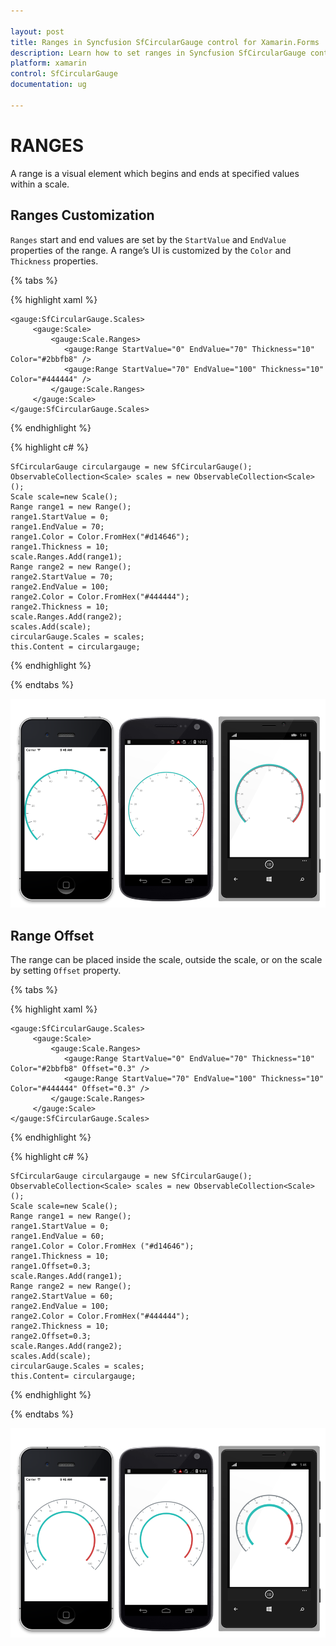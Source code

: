 ```yaml
---

layout: post
title: Ranges in Syncfusion SfCircularGauge control for Xamarin.Forms
description: Learn how to set ranges in Syncfusion SfCircularGauge control
platform: xamarin
control: SfCircularGauge
documentation: ug

---
```


# RANGES

A range is a visual element which begins and ends at specified values within a scale.

## Ranges Customization

`Ranges` start and end values are set by the `StartValue` and `EndValue` properties of the range. A range’s UI is customized by the `Color` and `Thickness` properties.

{% tabs %}

{% highlight xaml %}
  
    <gauge:SfCircularGauge.Scales>
         <gauge:Scale>
             <gauge:Scale.Ranges>
                <gauge:Range StartValue="0" EndValue="70" Thickness="10" Color="#2bbfb8" />
                <gauge:Range StartValue="70" EndValue="100" Thickness="10" Color="#444444" />
             </gauge:Scale.Ranges>  
         </gauge:Scale>
    </gauge:SfCircularGauge.Scales>

{% endhighlight %}

{% highlight c# %}

    SfCircularGauge circulargauge = new SfCircularGauge();
    ObservableCollection<Scale> scales = new ObservableCollection<Scale>();
    Scale scale=new Scale();
    Range range1 = new Range();
    range1.StartValue = 0; 
    range1.EndValue = 70;
    range1.Color = Color.FromHex("#d14646");
    range1.Thickness = 10;
    scale.Ranges.Add(range1);
    Range range2 = new Range();
    range2.StartValue = 70;
    range2.EndValue = 100;
    range2.Color = Color.FromHex("#444444");
    range2.Thickness = 10;
    scale.Ranges.Add(range2);
    scales.Add(scale);
    circularGauge.Scales = scales;
    this.Content = circulargauge;
    
{% endhighlight %}

{% endtabs %}

![](ranges_images/range-customization/range-customization.png)

## Range Offset

The range can be placed inside the scale, outside the scale, or on the scale by setting `Offset` property.

{% tabs %}

{% highlight xaml %}
  
    <gauge:SfCircularGauge.Scales>
         <gauge:Scale>
             <gauge:Scale.Ranges>
                <gauge:Range StartValue="0" EndValue="70" Thickness="10" Color="#2bbfb8" Offset="0.3" />
                <gauge:Range StartValue="70" EndValue="100" Thickness="10" Color="#444444" Offset="0.3" />
             </gauge:Scale.Ranges>  
         </gauge:Scale>
    </gauge:SfCircularGauge.Scales>

{% endhighlight %}

{% highlight c# %}

    SfCircularGauge circulargauge = new SfCircularGauge();
    ObservableCollection<Scale> scales = new ObservableCollection<Scale>();
    Scale scale=new Scale();
    Range range1 = new Range();
    range1.StartValue = 0;
    range1.EndValue = 60; 
    range1.Color = Color.FromHex ("#d14646");
    range1.Thickness = 10;
    range1.Offset=0.3;
    scale.Ranges.Add(range1);
    Range range2 = new Range(); 
    range2.StartValue = 60;
    range2.EndValue = 100;
    range2.Color = Color.FromHex("#444444");
    range2.Thickness = 10;
    range2.Offset=0.3;
    scale.Ranges.Add(range2);
    scales.Add(scale);
    circularGauge.Scales = scales; 
    this.Content= circulargauge;
    
{% endhighlight %}

{% endtabs %}

![](ranges_images/range-offset/range-offset.png)